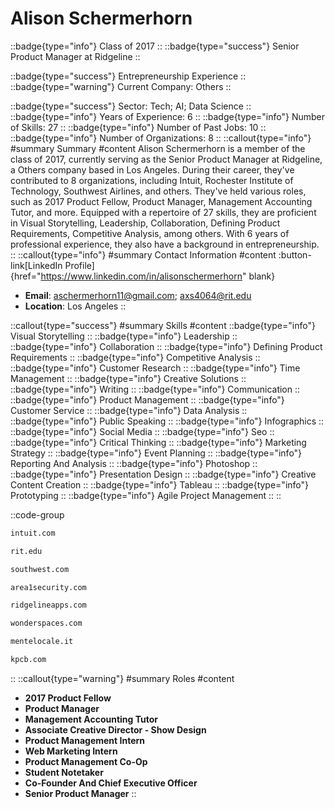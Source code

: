 # Alison Schermerhorn
::badge{type="info"}
Class of 2017
::
::badge{type="success"}
Senior Product Manager at Ridgeline
::

::badge{type="success"}
Entrepreneurship Experience
::
::badge{type="warning"}
Current Company: Others
::

::badge{type="success"}
Sector: Tech; AI; Data Science
::
::badge{type="info"}
Years of Experience: 6
::
::badge{type="info"}
Number of Skills: 27
::
::badge{type="info"}
Number of Past Jobs: 10
::
::badge{type="info"}
Number of Organizations: 8
::
::callout{type="info"}
#summary
Summary
#content
Alison Schermerhorn is a member of the class of 2017, currently serving as the Senior Product Manager at Ridgeline, a Others company based in Los Angeles. During their career, they've contributed to 8 organizations, including Intuit, Rochester Institute of Technology, Southwest Airlines, and others. They've held various roles, such as 2017 Product Fellow, Product Manager, Management Accounting Tutor, and more. Equipped with a repertoire of 27 skills, they are proficient in Visual Storytelling, Leadership, Collaboration, Defining Product Requirements, Competitive Analysis, among others.  With 6 years of professional experience, they also have a background in entrepreneurship.
::
::callout{type="info"}
#summary
Contact Information
#content
:button-link[LinkedIn Profile]{href="https://www.linkedin.com/in/alisonschermerhorn" blank}
- **Email**: aschermerhorn11@gmail.com; axs4064@rit.edu
- **Location**: Los Angeles
::

::callout{type="success"}
#summary
Skills
#content
::badge{type="info"}
Visual Storytelling
::
::badge{type="info"}
Leadership
::
::badge{type="info"}
Collaboration
::
::badge{type="info"}
Defining Product Requirements
::
::badge{type="info"}
Competitive Analysis
::
::badge{type="info"}
Customer Research
::
::badge{type="info"}
Time Management
::
::badge{type="info"}
Creative Solutions
::
::badge{type="info"}
Writing
::
::badge{type="info"}
Communication
::
::badge{type="info"}
Product Management
::
::badge{type="info"}
Customer Service
::
::badge{type="info"}
Data Analysis
::
::badge{type="info"}
Public Speaking
::
::badge{type="info"}
Infographics
::
::badge{type="info"}
Social Media
::
::badge{type="info"}
Seo
::
::badge{type="info"}
Critical Thinking
::
::badge{type="info"}
Marketing Strategy
::
::badge{type="info"}
Event Planning
::
::badge{type="info"}
Reporting And Analysis
::
::badge{type="info"}
Photoshop
::
::badge{type="info"}
Presentation Design
::
::badge{type="info"}
Creative Content Creation
::
::badge{type="info"}
Tableau
::
::badge{type="info"}
Prototyping
::
::badge{type="info"}
Agile Project Management
::
::

::code-group
```bash [Intuit]
intuit.com
```
```bash [Rochester Institute of Technology]
rit.edu
```
```bash [Southwest Airlines]
southwest.com
```
```bash [Area 1 Security]
area1security.com
```
```bash [Ridgeline]
ridgelineapps.com
```
```bash [Wonderspaces]
wonderspaces.com
```
```bash [Mentelocale.it]
mentelocale.it
```
```bash [Kleiner Perkins Caufield & Byers]
kpcb.com
```
::
::callout{type="warning"}
#summary
Roles
#content
- **2017 Product Fellow**
- **Product Manager**
- **Management Accounting Tutor**
- **Associate Creative Director - Show Design**
- **Product Management Intern**
- **Web Marketing Intern**
- **Product Management Co-Op**
- **Student Notetaker**
- **Co-Founder And Chief Executive Officer**
- **Senior Product Manager**
::

